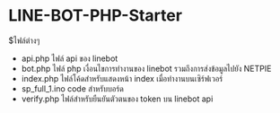 # LINE-BOT-PHP-Starter
$ไฟล์ต่างๆ 
- api.php ไฟล์ api ของ linebot
- bot.php ไฟล์ php เงื่อนไขการทำงานของ linebot รวมถึงการส่งข้อมูลไปยัง NETPIE
- index.php ไฟล์โค้ดสำหรับแสดงหน้า index เมื่อทำงานบนเซิร์ฟเวอร์
- sp_full_1.ino code สำหรับบอร์ด
- verify.php ไฟล์สำหรับยืนยันตัวตนของ token บน linebot api
